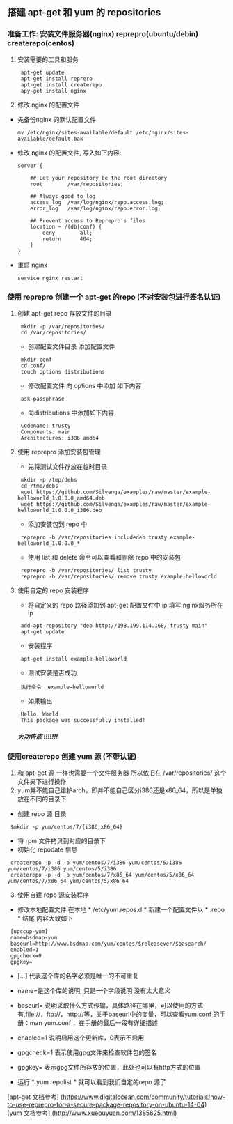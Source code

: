 ## 搭建 apt-get 和 yum 的 repositories
### 准备工作: 安装文件服务器(nginx) reprepro(ubuntu/debin) createrepo(centos)
 1. 安装需要的工具和服务 </br>
    ```
     apt-get update 
     apt-get install reprero
     apt-get install createrepo 
     apy-get install nginx
    ```
 2. 修改 nginx 的配置文件 </br>
  * 先备份nginx 的默认配置文件 </br>
    ```
    mv /etc/nginx/sites-available/default /etc/nginx/sites-available/default.bak
    ```
  * 修改 nginx 的配置文件, 写入如下内容: </br>
    ```
    server {

        ## Let your repository be the root directory
        root        /var/repositories;

        ## Always good to log
        access_log  /var/log/nginx/repo.access.log;
        error_log   /var/log/nginx/repo.error.log;

        ## Prevent access to Reprepro's files
        location ~ /(db|conf) {
            deny        all;
            return      404;
        }
    }
    ```
  * 重启 nginx  </br>
    ```
    service nginx restart
    ```
    
### 使用 reprepro 创建一个 apt-get 的repo (不对安装包进行签名认证)
1. 创建 apt-get repo 存放文件的目录 </br>
   ```
    mkdir -p /var/repositories/
    cd /var/repositories/
   ```
   * 创建配置文件目录 添加配置文件 </br> 
   ```
    mkdir conf
    cd conf/
    touch options distributions
   ```
   * 修改配置文件 向 options 中添加 如下内容 </br> 
   ```
    ask-passphrase
   ```
   * 向distributions 中添加如下内容 </br> 
   ```
    Codename: trusty
    Components: main
    Architectures: i386 amd64
   ```
2. 使用 reprepro 添加安装包管理 </br> 
   * 先将测试文件存放在临时目录 </br> 
   ```
    mkdir -p /tmp/debs
    cd /tmp/debs
    wget https://github.com/Silvenga/examples/raw/master/example-helloworld_1.0.0.0_amd64.deb
    wget https://github.com/Silvenga/examples/raw/master/example-helloworld_1.0.0.0_i386.deb
   ```
   * 添加安装包到 repo 中 </br> 
   ```
    reprepro -b /var/repositories includedeb trusty example-helloworld_1.0.0.0_*
   ```
   * 使用 list 和 delete 命令可以查看和删除 repo 中的安装包
   ```
    reprepro -b /var/repositories/ list trusty
    reprepro -b /var/repositories/ remove trusty example-helloworld
   ```
3. 使用自定的 repo 安装程序 </br> 
   * 将自定义的 repo 路径添加到 apt-get 配置文件中 ip 填写 nginx服务所在 ip </br> 
   ```
    add-apt-repository "deb http://198.199.114.168/ trusty main"
    apt-get update
   ```
   * 安装程序  </br> 
   ```
    apt-get install example-helloworld
   ```
    * 测试安装是否成功 </br> 
   ```
    执行命令  example-helloworld 
   ```
   * 如果输出 </br> 
   ```
    Hello, World
    This package was successfully installed!
   ```
   
   ##### 大功告成 !!!!!!!


### 使用createrepo 创建 yum 源 (不带认证)
1. 和 apt-get 源 一样也需要一个文件服务器 所以依旧在 /var/repositories/ 这个文件夹下进行操作
2. yum并不能自己维护arch，即并不能自己区分i386还是x86_64，所以是单独放在不同的目录下 
  * 创建 repo 源 目录
   ```
    $mkdir -p yum/centos/7/{i386,x86_64}
   ```
  * 将 rpm 文件拷贝到对应的目录下
  * 初始化 repodate 信息
   ```
    createrepo -p -d -o yum/centos/7/i386 yum/centos/5/i386 yum/centos/7/i386 yum/centos/5/i386
    createrepo -p -d -o yum/centos/7/x86_64 yum/centos/5/x86_64 yum/centos/7/x86_64 yum/centos/5/x86_64
   ```
 3. 使用自建 repo 源安装程序 </br>

  * 修改本地配置文件 在本地 * /etc/yum.repos.d * 新建一个配置文件以 * .repo * 结尾 内容大致如下
   ```
    [upccup-yum]
    name=bsdmap-yum
    baseurl=http://www.bsdmap.com/yum/centos/$releasever/$basearch/
    enabled=1
    gpgcheck=0
    gpgkey=
   ```
  * [...] 代表这个库的名字必须是唯一的不可重复
  * name=是这个库的说明, 只是一个字段说明 没有太大意义
  * baseurl= 说明采取什么方式传输，具体路径在哪里，可以使用的方式有,file://，ftp://，http://等，关于baseurl中的变量，可以查看yum.conf 的手册：man yum.conf ，在手册的最后一段有详细描述
  * enabled=1 说明启用这个更新库，0表示不启用 
  * gpgcheck=1 表示使用gpg文件来检查软件包的签名
  * gpgkey= 表示gpg文件所存放的位置，此处也可以有http方式的位置
  
  * 运行 * yum repolist * 就可以看到我们自定的repo 源了

  [apt-get 文档参考] (https://www.digitalocean.com/community/tutorials/how-to-use-reprepro-for-a-secure-package-repository-on-ubuntu-14-04) </br>
  [yum 文档参考] (http://www.xuebuyuan.com/1385625.html)
  

